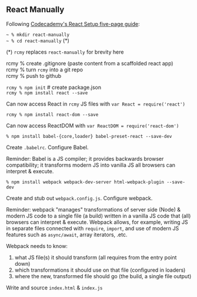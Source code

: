 ## React Manually

Following
[Codecademy's React Setup five-page guide](https://www.codecademy.com/articles/react-setup-i):

`~ % mkdir react-manually`</br>
`~ % cd react-manually` (*)</br>

(*) `rcmy` replaces `react-manually` for brevity here</br>

rcmy % create .gitignore (paste content from a scaffolded react app)</br>
rcmy % turn `rcmy` into a git repo</br>
rcmy % push to github</br>

`rcmy % npm init` # create package.json</br>
`rcmy % npm install react --save`</br>

Can now access React in `rcmy` JS files with `var React = require('react')`</br>

`rcmy % npm install react-dom --save`</br>

Can now access ReactDOM with `var ReactDOM = require('react-dom')`</br>

`% npm install babel-{core,loader} babel-preset-react --save-dev`

Create `.babelrc`. Configure Babel.

Reminder: Babel is a JS compiler; it provides backwards browser compatibility;
it transforms modern JS into vanilla JS all browsers can interpret & execute.

`% npm install webpack webpack-dev-server html-webpack-plugin --save-dev`

Create and stub out `webpack.config.js`. Configure webpack.

Reminder: webpack "manages" transformations of server side (Node) & modern JS
code to a single file (a build) written in a vanilla JS code that (all) browsers
can interpret & execute. Webpack allows, for example, writing JS in separate
files connected with `require`, `import`, and use of modern JS features such as
`async/await`, array iterators, .etc.

Webpack needs to know:
1. what JS file(s) it should transform (all requires from the entry point down)
2. which transformations it should use on that file (configured in loaders)
3. where the new, transformed file should go (the build, a single file output)

Write and source `index.html` & `index.js`
